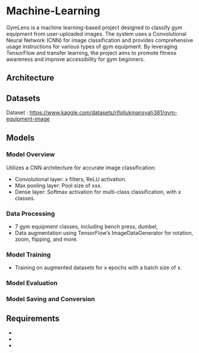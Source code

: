 # Machine-Learning
GymLens is a machine learning-based project designed to classify gym equipment from user-uploaded images. The system uses a Convolutional Neural Network (CNN) for image classification and provides comprehensive usage instructions for various types of gym equipment. By leveraging TensorFlow and transfer learning, the project aims to promote fitness awareness and improve accessibility for gym beginners.
## Architecture

## Datasets
Dataset : https://www.kaggle.com/datasets/rifqilukmansyah381/gym-equipment-image

## Models
### Model Overview
Utilizes a CNN architecture for accurate image classification:
- Convolutional layer: x filters, ReLU activation.
- Max pooling layer: Pool size of xxx.
- Dense layer: Softmax activation for multi-class classification, with x classes.
### Data Processing
- 7 gym equipment classes, including bench press, dumbel, 
- Data augmentation using TensorFlow’s ImageDataGenerator for rotation, zoom, flipping, and more.
### Model Training
- Training on augmented datasets for x epochs with a batch size of x.
### Model Evaluation

### Model Saving and Conversion

## Requirements
-
-
-

